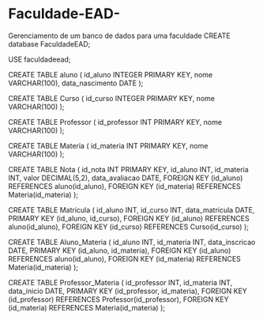 # Faculdade-EAD-
Gerenciamento de um banco de dados para uma faculdade CREATE database FaculdadeEAD;

USE faculdadeead;

CREATE TABLE aluno (
  id_aluno INTEGER PRIMARY KEY,
  nome VARCHAR(100),
  data_nascimento DATE
);

CREATE TABLE Curso (
  id_curso INTEGER PRIMARY KEY,
  nome VARCHAR(100)
);

CREATE TABLE Professor (
  id_professor INT PRIMARY KEY,
  nome VARCHAR(100)
);

CREATE TABLE Materia (
  id_materia INT PRIMARY KEY,
  nome VARCHAR(100)
);

CREATE TABLE Nota (
  id_nota INT PRIMARY KEY,
  id_aluno INT,
  id_materia INT,
  valor DECIMAL(5,2),
  data_avaliacao DATE,
  FOREIGN KEY (id_aluno) REFERENCES aluno(id_aluno),
  FOREIGN KEY (id_materia) REFERENCES Materia(id_materia)
);

CREATE TABLE Matricula (
  id_aluno INT,
  id_curso INT,
  data_matricula DATE,
  PRIMARY KEY (id_aluno, id_curso),
  FOREIGN KEY (id_aluno) REFERENCES aluno(id_aluno),
  FOREIGN KEY (id_curso) REFERENCES Curso(id_curso)
);

CREATE TABLE Aluno_Materia (
  id_aluno INT,
  id_materia INT,
  data_inscricao DATE,
  PRIMARY KEY (id_aluno, id_materia),
  FOREIGN KEY (id_aluno) REFERENCES aluno(id_aluno),
  FOREIGN KEY (id_materia) REFERENCES Materia(id_materia)
);

CREATE TABLE Professor_Materia (
  id_professor INT,
  id_materia INT,
  data_inicio DATE,
  PRIMARY KEY (id_professor, id_materia),
  FOREIGN KEY (id_professor) REFERENCES Professor(id_professor),
  FOREIGN KEY (id_materia) REFERENCES Materia(id_materia)
);  

